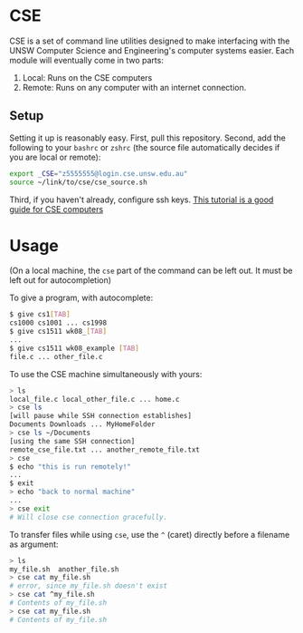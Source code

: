 # CSE

CSE is a set of command line utilities designed to make interfacing with the UNSW Computer Science and Engineering's computer systems easier. Each module will eventually come in two parts:
1) Local: Runs on the CSE computers
2) Remote: Runs on any computer with an internet connection.

## Setup
Setting it up is reasonably easy. 
First, pull this repository. 
Second, add the following to your `bashrc` or `zshrc` (the source file automatically decides if you are local or remote):
```bash
export _CSE="z5555555@login.cse.unsw.edu.au"
source ~/link/to/cse/cse_source.sh
```
Third, if you haven't already, configure ssh keys. [This tutorial is a good guide for CSE computers](https://github.com/CallumHoward/cli-tools/blob/master/ssh_guide.md)

# Usage
(On a local machine, the `cse` part of the command can be left out. It must be left out for autocompletion)

To give a program, with autocomplete:
```bash
$ give cs1[TAB]
cs1000 cs1001 ... cs1998
$ give cs1511 wk08_[TAB]
...
$ give cs1511 wk08_example [TAB]
file.c ... other_file.c
```

To use the CSE machine simultaneously with yours:
```bash
> ls
local_file.c local_other_file.c ... home.c
> cse ls
[will pause while SSH connection establishes]
Documents Downloads ... MyHomeFolder
> cse ls ~/Documents
[using the same SSH connection]
remote_cse_file.txt ... another_remote_file.txt
> cse
$ echo "this is run remotely!"
...
$ exit
> echo "back to normal machine"
...
> cse exit
# Will close cse connection gracefully.
```

To transfer files while using `cse`, use the `^` (caret) directly before a filename as argument:
```bash
> ls
my_file.sh  another_file.sh
> cse cat my_file.sh
# error, since my_file.sh doesn't exist
> cse cat ^my_file.sh
# Contents of my_file.sh
> cse cat my_file.sh
# Contents of my_file.sh
```

